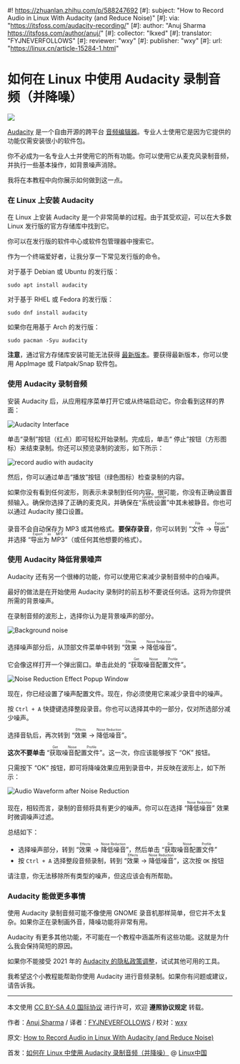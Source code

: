 #! https://zhuanlan.zhihu.com/p/588247692
[#]: subject: "How to Record Audio in Linux With Audacity (and Reduce Noise)"
[#]: via: "https://itsfoss.com/audacity-recording/"
[#]: author: "Anuj Sharma https://itsfoss.com/author/anuj/"
[#]: collector: "lkxed"
[#]: translator: "FYJNEVERFOLLOWS"
[#]: reviewer: "wxy"
[#]: publisher: "wxy"
[#]: url: "https://linux.cn/article-15284-1.html"

如何在 Linux 中使用 Audacity 录制音频（并降噪）
======

![][0]

[Audacity][1] 是一个自由开源的跨平台 [音频编辑器][2]。专业人士使用它是因为它提供的功能仅需安装很小的软件包。

你不必成为一名专业人士并使用它的所有功能。你可以使用它从麦克风录制音频，并执行一些基本操作，如背景噪声消除。

我将在本教程中向你展示如何做到这一点。

### 在 Linux 上安装 Audacity

在 Linux 上安装 Audacity 是一个非常简单的过程。由于其受欢迎，可以在大多数 Linux 发行版的官方存储库中找到它。

你可以在发行版的软件中心或软件包管理器中搜索它。

作为一个终端爱好者，让我分享一下常见发行版的命令。

对于基于 Debian 或 Ubuntu 的发行版：

```
sudo apt install audacity
```

对于基于 RHEL 或 Fedora 的发行版：

```
sudo dnf install audacity
```

如果你在用基于 Arch 的发行版：

```
sudo pacman -Syu audacity
```

**注意**，通过官方存储库安装可能无法获得 [最新版本][3]。要获得最新版本，你可以使用 AppImage 或 Flatpak/Snap 软件包。

### 使用 Audacity 录制音频

安装 Audacity 后，从应用程序菜单打开它或从终端启动它。你会看到这样的界面：

![Audacity Interface][4]

单击“录制”按钮（红点）即可轻松开始录制。完成后，单击“
停止”按钮（方形图标）来结束录制。你还可以预览录制的波形，如下所示：

![record audio with audacity][5]

然后，你可以通过单击“播放”按钮（绿色图标）检查录制的内容。

如果你没有看到任何波形，则表示未录制到任何内容。很可能，你没有正确设置音频输入。确保你选择了正确的麦克风，并确保在“<ruby>系统设置<rt>system settings</rt></ruby>”中其未被静音。你也可以通过 Audacity 接口设置。

录音不会自动保存为 MP3 或其他格式。**要保存录音**，你可以转到 “<ruby>文件<rt>File</rt></ruby> → <ruby>导出<rt>Export</rt></ruby>” 并选择 “<ruby>导出为 MP3<rt>Export as MP3</rt></ruby>”（或任何其他想要的格式）。

### 使用 Audacity 降低背景噪声

Audacity 还有另一个很棒的功能，你可以使用它来减少录制音频中的白噪声。

最好的做法是在开始使用 Audacity 录制时的前五秒不要说任何话。这将为你提供所需的背景噪声。

在录制音频的波形上，选择你认为是背景噪声的部分。

![Background noise][6]

选择噪声部分后，从顶部文件菜单中转到 “<ruby>效果<rt>Effects</rt></ruby> → <ruby>降低噪音<rt>Noise Reduction</rt></ruby>”。

它会像这样打开一个弹出窗口。单击此处的 “<ruby>获取噪音配置文件<rt>Get Noise Profile</rt></ruby>”。

![Noise Reduction Effect Popup Window][7]

现在，你已经设置了噪声配置文件。现在，你必须使用它来减少录音中的噪声。

按 `Ctrl + A` 快捷键选择整段录音。你也可以选择其中的一部分，仅对所选部分减少噪声。

选择音轨后，再次转到 “<ruby>效果<rt>Effects</rt></ruby> → <ruby>降低噪音<rt>Noise Reduction</rt></ruby>”。

**这次不要单击** “<ruby>获取噪音配置文件<rt>Get Noise Profile</rt></ruby>”。这一次，你应该能够按下 “OK” 按钮。

只需按下 “OK” 按钮，即可将降噪效果应用到录音中，并反映在波形上，如下所示：

![Audio Waveform after Noise Reduction][8]

现在，相较而言，录制的音频将具有更少的噪声。你可以在选择 “<ruby>降低噪音<rt>Noise Reduction</rt></ruby>” 效果时微调噪声过滤。

总结如下：

* 选择噪声部分，转到 “<ruby>效果<rt>Effects</rt></ruby> → <ruby>降低噪音<rt>Noise Reduction</rt></ruby>”，然后单击 “<ruby>获取噪音配置文件<rt>Get Noise Profile</rt></ruby>”
* 按 `Ctrl + A` 选择整段音频录制，转到 “<ruby>效果<rt>Effects</rt></ruby> → <ruby>降低噪音<rt>Noise Reduction</rt></ruby>”，这次按 `OK` 按钮

请注意，你无法移除所有类型的噪声，但这应该会有所帮助。

### Audacity 能做更多事情

使用 Audacity 录制音频可能不像使用 GNOME 录音机那样简单，但它并不太复杂。如果你正在录制画外音，降噪功能将非常有用。

Audacity 有更多其他功能，不可能在一个教程中涵盖所有这些功能。这就是为什么我会保持简短的原因。

如果你不能接受 2021 年的 [Audacity 的隐私政策调整][9]，试试其他可用的工具。

我希望这个小教程能帮助你使用 Audacity 进行音频录制。如果你有问题或建议，请告诉我。

--------------------------------------------------------------------------------

本文使用 [CC BY-SA 4.0 国际协议](https://creativecommons.org/licenses/by-sa/4.0/deed.zh) 进行许可，欢迎 **遵照协议规定** 转载。

作者：[Anuj Sharma](https://itsfoss.com/author/anuj/) / 译者：[FYJNEVERFOLLOWS](https://github.com/FYJNEVERFOLLOWS) / 校对：[wxy](https://github.com/wxy)

原文: [How to Record Audio in Linux With Audacity (and Reduce Noise)](https://itsfoss.com/audacity-recording/)

首发：[如何在 Linux 中使用 Audacity 录制音频（并降噪）](https://linux.cn/article-15284-1.html) @ [Linux中国](https://linux.cn/)

[a]: https://itsfoss.com/author/anuj/
[b]: https://github.com/lkxed
[1]: https://github.com/audacity/audacity
[2]: https://itsfoss.com/best-audio-editors-linux/
[3]: https://github.com/audacity/audacity/releases
[4]: https://itsfoss.com/wp-content/uploads/2022/08/audacity-interface.png
[5]: https://itsfoss.com/wp-content/uploads/2022/08/record-audio-with-audacity.png
[6]: https://itsfoss.com/wp-content/uploads/2022/08/audacity-noise-reduction.png
[7]: https://itsfoss.com/wp-content/uploads/2022/08/audacity-noise-steps.png
[8]: https://itsfoss.com/wp-content/uploads/2022/08/audacity-noise-reduced.png
[9]: https://news.itsfoss.com/audacity-fiasco-fork/
[0]: https://img.linux.net.cn/data/attachment/album/202211/24/114858g6vpfg3gfglvxnp4.jpg